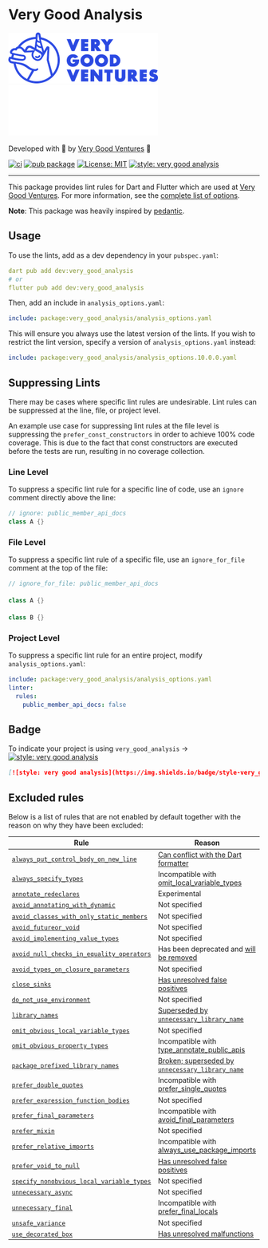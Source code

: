 # Very Good Analysis

[![Very Good Ventures][logo_black]][very_good_ventures_link_light]
[![Very Good Ventures][logo_white]][very_good_ventures_link_dark]

Developed with 💙 by [Very Good Ventures][very_good_ventures_link] 🦄

[![ci][ci_badge]][ci_badge_link]
[![pub package][pub_badge]][pub_badge_link]
[![License: MIT][license_badge]][license_badge_link]
[![style: very good analysis][badge]][badge_link]

---

This package provides lint rules for Dart and Flutter which are used at [Very Good Ventures][very_good_ventures_link]. For more information, see the [complete list of options][analysis_options_yaml].

**Note**: This package was heavily inspired by [pedantic][pedantic_link].

## Usage

To use the lints, add as a dev dependency in your `pubspec.yaml`:

```yaml
dart pub add dev:very_good_analysis
# or
flutter pub add dev:very_good_analysis
```

Then, add an include in `analysis_options.yaml`:

```yaml
include: package:very_good_analysis/analysis_options.yaml
```

This will ensure you always use the latest version of the lints. If you wish to restrict the lint version, specify a version of `analysis_options.yaml` instead:

```yaml
include: package:very_good_analysis/analysis_options.10.0.0.yaml
```

## Suppressing Lints

There may be cases where specific lint rules are undesirable. Lint rules can be suppressed at the line, file, or project level.

An example use case for suppressing lint rules at the file level is suppressing the `prefer_const_constructors` in order to achieve 100% code coverage. This is due to the fact that const constructors are executed before the tests are run, resulting in no coverage collection.

### Line Level

To suppress a specific lint rule for a specific line of code, use an `ignore` comment directly above the line:

```dart
// ignore: public_member_api_docs
class A {}
```

### File Level

To suppress a specific lint rule of a specific file, use an `ignore_for_file` comment at the top of the file:

```dart
// ignore_for_file: public_member_api_docs

class A {}

class B {}
```

### Project Level

To suppress a specific lint rule for an entire project, modify `analysis_options.yaml`:

```yaml
include: package:very_good_analysis/analysis_options.yaml
linter:
  rules:
    public_member_api_docs: false
```

## Badge

To indicate your project is using `very_good_analysis` →
[![style: very good analysis][badge]][badge_link]

```md
[![style: very good analysis](https://img.shields.io/badge/style-very_good_analysis-B22C89.svg)](https://pub.dev/packages/very_good_analysis)
```

## Excluded rules

Below is a list of rules that are not enabled by default together with the reason on why they have been excluded:

<!-- start:excluded_rules_table -->
| Rule | Reason |
| --- | --- |
| [`always_put_control_body_on_new_line`](https://dart.dev/tools/linter-rules/always_put_control_body_on_new_line) | [Can conflict with the Dart formatter](https://dart.dev/tools/linter-rules/always_put_control_body_on_new_line) |
| [`always_specify_types`](https://dart.dev/tools/linter-rules/always_specify_types) | Incompatible with [omit_local_variable_types](https://dart.dev/tools/linter-rules/omit_local_variable_types) |
| [`annotate_redeclares`](https://dart.dev/tools/linter-rules/annotate_redeclares) | Experimental |
| [`avoid_annotating_with_dynamic`](https://dart.dev/tools/linter-rules/avoid_annotating_with_dynamic) | Not specified |
| [`avoid_classes_with_only_static_members`](https://dart.dev/tools/linter-rules/avoid_classes_with_only_static_members) | Not specified |
| [`avoid_futureor_void`](https://dart.dev/tools/linter-rules/avoid_futureor_void) | Not specified |
| [`avoid_implementing_value_types`](https://dart.dev/tools/linter-rules/avoid_implementing_value_types) | Not specified |
| [`avoid_null_checks_in_equality_operators`](https://dart.dev/tools/linter-rules/avoid_null_checks_in_equality_operators) | Has been deprecated and [will be removed](https://github.com/dart-lang/sdk/issues/59514) |
| [`avoid_types_on_closure_parameters`](https://dart.dev/tools/linter-rules/avoid_types_on_closure_parameters) | Not specified |
| [`close_sinks`](https://dart.dev/tools/linter-rules/close_sinks) | [Has unresolved false positives](https://github.com/dart-lang/linter/issues/1381) |
| [`do_not_use_environment`](https://dart.dev/tools/linter-rules/do_not_use_environment) | Not specified |
| [`library_names`](https://dart.dev/tools/linter-rules/library_names) | [Superseded by `unnecessary_library_name`](https://github.com/dart-lang/lints/issues/172) |
| [`omit_obvious_local_variable_types`](https://dart.dev/tools/linter-rules/omit_obvious_local_variable_types) | Not specified |
| [`omit_obvious_property_types`](https://dart.dev/tools/linter-rules/omit_obvious_property_types) | Incompatible with [type_annotate_public_apis](https://github.com/dart-lang/sdk/issues/60642) |
| [`package_prefixed_library_names`](https://dart.dev/tools/linter-rules/package_prefixed_library_names) | [Broken; superseded by `unnecessary_library_name`](https://github.com/dart-lang/lints/issues/172) |
| [`prefer_double_quotes`](https://dart.dev/tools/linter-rules/prefer_double_quotes) | Incompatible with [prefer_single_quotes](https://dart.dev/tools/linter-rules/prefer_single_quotes) |
| [`prefer_expression_function_bodies`](https://dart.dev/tools/linter-rules/prefer_expression_function_bodies) | Not specified |
| [`prefer_final_parameters`](https://dart.dev/tools/linter-rules/prefer_final_parameters) | Incompatible with [avoid_final_parameters](https://dart.dev/tools/linter-rules/avoid_final_parameters) |
| [`prefer_mixin`](https://dart.dev/tools/linter-rules/prefer_mixin) | Not specified |
| [`prefer_relative_imports`](https://dart.dev/tools/linter-rules/prefer_relative_imports) | Incompatible with [always_use_package_imports](https://dart.dev/tools/linter-rules/always_use_package_imports) |
| [`prefer_void_to_null`](https://dart.dev/tools/linter-rules/prefer_void_to_null) | [Has unresolved false positives](https://github.com/dart-lang/linter/issues/4758) |
| [`specify_nonobvious_local_variable_types`](https://dart.dev/tools/linter-rules/specify_nonobvious_local_variable_types) | Not specified |
| [`unnecessary_async`](https://dart.dev/tools/linter-rules/unnecessary_async) | Not specified |
| [`unnecessary_final`](https://dart.dev/tools/linter-rules/unnecessary_final) | Incompatible with [prefer_final_locals](https://dart.dev/tools/linter-rules/prefer_final_locals) |
| [`unsafe_variance`](https://dart.dev/tools/linter-rules/unsafe_variance) | Not specified |
| [`use_decorated_box`](https://dart.dev/tools/linter-rules/use_decorated_box) | [Has unresolved malfunctions](https://github.com/dart-lang/linter/issues/3286) |
<!-- end:excluded_rules_table -->

[analysis_options_yaml]: https://github.com/VeryGoodOpenSource/very_good_analysis/blob/main/lib/analysis_options.10.0.0.yaml
[ci_badge]: https://github.com/VeryGoodOpenSource/very_good_analysis/workflows/ci/badge.svg
[ci_badge_link]: https://github.com/VeryGoodOpenSource/very_good_analysis/actions
[badge]: https://img.shields.io/badge/style-very_good_analysis-B22C89.svg
[badge_link]: https://pub.dev/packages/very_good_analysis
[license_badge]: https://img.shields.io/badge/license-MIT-blue.svg
[license_badge_link]: https://opensource.org/licenses/MIT
[logo_black]: https://raw.githubusercontent.com/VGVentures/very_good_brand/main/styles/README/vgv_logo_black.png#gh-light-mode-only
[logo_white]: https://raw.githubusercontent.com/VGVentures/very_good_brand/main/styles/README/vgv_logo_white.png#gh-dark-mode-only
[pedantic_link]: https://github.com/dart-lang/pedantic
[pub_badge]: https://img.shields.io/pub/v/very_good_analysis.svg
[pub_badge_link]: https://pub.dartlang.org/packages/very_good_analysis
[very_good_ventures_link]: https://verygood.ventures
[very_good_ventures_link_dark]: https://verygood.ventures#gh-dark-mode-only
[very_good_ventures_link_light]: https://verygood.ventures#gh-light-mode-only